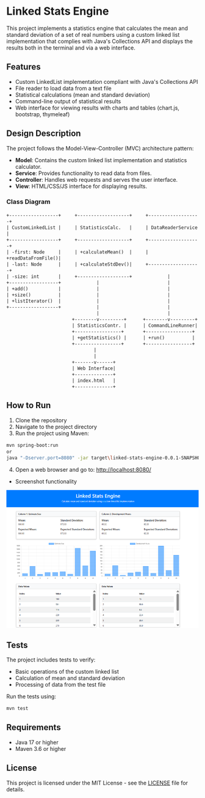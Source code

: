 # Linked Stats Engine

This project implements a statistics engine that calculates the mean and standard deviation of a set of real numbers using a custom linked list implementation that complies with Java's Collections API and displays the results both in the terminal and via a web interface.

## Features

- Custom LinkedList implementation compliant with Java's Collections API
- File reader to load data from a text file
- Statistical calculations (mean and standard deviation)
- Command-line output of statistical results
- Web interface for viewing results with charts and tables (chart.js, bootstrap, thymeleaf)

## Design Description

The project follows the Model-View-Controller (MVC) architecture pattern:

- **Model**: Contains the custom linked list implementation and statistics calculator.
- **Service**: Provides functionality to read data from files.
- **Controller**: Handles web requests and serves the user interface.
- **View**: HTML/CSS/JS interface for displaying results.

### Class Diagram

```plaintext
+------------------+     +-------------------+     +-------------------+
| CustomLinkedList |     | StatisticsCalc.   |     | DataReaderService |
+------------------+     +-------------------+     +-------------------+
| -first: Node     |     | +calculateMean()  |     | +readDataFromFile()|
| -last: Node      |     | +calculateStdDev()|     +-------------------+
| -size: int       |     +-------------------+             |
+------------------+             |                         |
| +add()           |             |                         |
| +size()          |             |                         |
| +listIterator()  |             |                         |
+------------------+             |                         |
                                 |                         |
                        +--------v---------+      +--------v---------+
                        | StatisticsContr. |      | CommandLineRunner|
                        +-----------------+       +-----------------+
                        | +getStatistics() |      | +run()          |
                        +-----------------+       +-----------------+
                                |
                                |
                        +-------v------+
                        | Web Interface|
                        +--------------+
                        | index.html   |
                        +--------------+
```

## How to Run

1. Clone the repository
2. Navigate to the project directory
3. Run the project using Maven:

```bash
mvn spring-boot:run 
or
java "-Dserver.port=8080" -jar target\linked-stats-engine-0.0.1-SNAPSHOT.jar
```

4. Open a web browser and go to: [http://localhost:8080/](http://localhost:8080/)

- Screenshot functionality

![Webserver functionality](src/site/resources/webserver.png)

## Tests

The project includes tests to verify:

- Basic operations of the custom linked list
- Calculation of mean and standard deviation
- Processing of data from the test file

Run the tests using:

```bash
mvn test
```

## Requirements

- Java 17 or higher
- Maven 3.6 or higher

## License

This project is licensed under the MIT License - see the [LICENSE](LICENSE) file for details.
